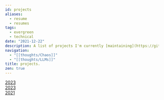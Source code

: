 ```yaml
---
id: projects
aliases:
  - resume
  - resumes
tags:
  - evergreen
  - technical
date: "2021-12-22"
description: A list of projects I'm currently [maintaining](https://github.com/aarnphm). A pdf version of this is available [here](https://aarnphm.xyz/thoughts/images/2023-resume.pdf).
navigation:
  - "[[thoughts/Chaos]]"
  - "[[thoughts/LLMs]]"
title: projects.
zen: true
---
```


<div class="project-lists">
  <a href="https://github.com/bentoml/openllm" target="_blank" rel="noopener noreferrer" class="project-item">
    <span class="title" data-title='openllm'></span>
    <span class="description" data-description='openllm'></span>
    <div class="divider"></div>
    <div class="year">2023</div>
  </a>
  <a href="https://bentoml.com" target="_blank" rel="noopener noreferrer" class="project-item">
    <span class="title" data-title='bentoml'></span>
    <span class="description" data-description='bentoml'></span>
    <div class="divider"></div>
    <div class="year">2023</div>
  </a>
  <a href="https://devpost.com/software/twogether" target="_blank" rel="noopener noreferrer" class="project-item">
    <span class="title" data-title='onw'></span>
    <span class="description" data-description='onw'></span>
    <div class="divider"></div>
    <div class="year">2021</div>
  </a>
</div>

<!-- ## OpenLLM -- Serve, fine-tune and deploy [[thoughts/LLMs|LLMs]] in production -->
<!-- An open-source platform designed to facilitate deployment and operations of [[thoughts/large models|large language models]]. You can use OpenLLM to run inference on any open-weights LLMs, deploy on cloud or on-premise, provide a stress-free infrastructure to build your applications. It supports all SOTA LLMs (Llama 2, Mistral, Mixtral, etc.), provides an OpenAI-compatible APIs, integrations with upstream tools such as [Hugging Face](https://huggingface.co), LangChain, LlamaIndex, etc. It also include supports for running multiple [[thoughts/Low-rank adapters|LoRA]] layers, optimisation techniques such as [[thoughts/quantization|Quantization]], [[thoughts/Continuous batching]], streaming through server-sent events (SSE). -->
<!---->
<!-- Built on top of [BentoML](https://bentoml.com/), [PyTorch](https://pytorch.org/), [transformers](https://github.com/huggingface/transformers) -->
<!---->
<!-- [GitHub](https://github.com/bentoml/openllm) -->

<!-- ## BentoML -- Build Production-grade AI Application -->
<!-- BentoML is a framework that simplifies [[thoughts/Machine learning|machine learning]] model deployment and provides a faster way to ship your model to production. Supports a variety of use cases, from classical ML to [[thoughts/LLMs]], diffusions models. -->
<!---->
<!-- Built using Python, [[thoughts/BuildKit|BuildKit]], gRPC -->
<!---->
<!-- [GitHub](https://github.com/bentoml/bentoml), [Documentation](https://docs.bentoml.com) -->

<!-- ## onw -- A real-time navigation tools for safer commute -->
<!-- [onw](https://github.com/tiproad/omw) is a real-time navigation tool that enables users to safely commute to their destination with greater peace of mind. We implemented features such as route optimization, heat map visualization to identify hot zones, peer notification system. Implemented a simple Gaussian Mixture Model to find the safest path between different locations, trained on past assault data provided by Toronto Police Department. -->
<!---->
<!-- Awarded: Finalists at [Hack the North 2021](https://devpost.com/software/twogether). -->
<!---->
<!-- Built using AWS Fargate, React Native, TypeScript, GraphQL, Apache Spark MLlib, Google Maps API -->
<!---->
<!-- [GitHub](https://github.com/tiproad/omw), [devpost](https://devpost.com/software/twogether) -->
